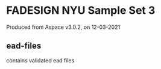 FADESIGN NYU Sample Set 3
=========================

Produced from Aspace v3.0.2, on 12-03-2021

## ead-files
contains validated ead files
